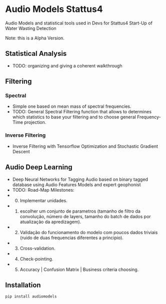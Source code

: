 # Audio Models Stattus4
Audio Models and statistical tools used in Devs for Stattus4 Start-Up of Water Wasting Detection

Note: this is a Alpha Version.

## Statistical Analysis

- TODO: organizing and giving a coherent walkthrough

## Filtering

### Spectral

- Simple one based on mean mass of spectral frequencies.
- TODO: General Spectral Filtering function that allows to determines which statistics to base your filtering and to choose general Frequency-Time projection.

### Inverse Filtering

- Inverse Filtering with Tensorflow Optimization and Stochastic Gradient Descent

## Audio Deep Learning

- Deep Neural Networks for Tagging Audio based on binary tagged database using Audio Features Models and expert geophonist
- TODO: Road-Map Milestones:
 - 0. Implementar unidades.
 - 1. escolher um conjunto de parametros (tamanho de filtro da convolução, número de layers, tamanho do batch de dados por atualização da apredizagem).
 - 2. Validação do funcionamento do modelo com poucos dados triviais (ruido de duas frequencias diferentes a principio).
 - 3. Cross-validation.
 - 4. Check-pointing.
 - 5. Accuracy | Confusion Matrix | Business criteria choosing.

## Installation

```sh
pip install audiomodels
```
